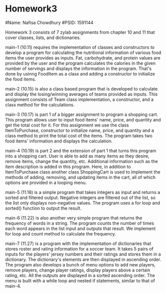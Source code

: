 # Homework3
#Name: Nafisa Chowdhury
#PSID: 1591144

Homework 3 consists of 7 zylab assignments from chapter 10 and 11 that cover classes, lists, and dictionaries. 

main-1 (10.11) requires the implementation of classes and constructors to develop a program for calculating the nutritional information of various food items the user provides as inputs. Fat, carbohydrate, and protein values are provided by the user and the program calculates the calories in the given number of servings and displays the information in the program. That's done by usinng FoodItem as a class and adding a constructor to initialize the food items. 

main-2 (10.15) is also a class based program that is developed to calculate and display the losing/winning averages of teams provided as inputs. This assignment consists of Team class implementation, a constructor, and a class method for the calculations.

main-3 (10.17) is part 1 of a bigger assignment to program a shopping cart. This program allows user to input food items' name, price, and quantity and get the total cost for it. For this assignment we use the class ItemToPurchase, constructor to initialize name, price, and quantity and a class method to print the total cost of the items. The program takes two food items' information and displays the calculation.

main-4 (10.19) is part 2 and the extension of part 1 that turns this program into a shopping cart. User is able to add as many items as they desire, remove items, change the quantity, etc. Additional information such as the item description is added in this program. Here, in addition to ItemToPurchase class another class ShoppingCart is used to implement the methods of adding, removing, and updating items in the cart, all of which options are provided in a looping menu. 

main-5 (11.18) is a simple program that takes integers as input and returns a sorted and filtered output. Negative integers are filtered out of the list, so the list only displays non-negative values. The program uses a for loop and sorted() function to output the result.

main-6 (11.22) is also another very simple program that returns the frequency of words in a string. The program counts the number of times each word appears in the list input and outputs that result. We implement for loop and count method to calculate the frequency.

main-7 (11.27) is a program with the implementation of dictionaries that stores roster and rating information for a soccer team. It takes 5 pairs of inputs for the players' jersey numbers and their ratings and stores them in a dictionary. The dictionary's elements are then displayed in ascending order. The program also develops a bunch of menu options to add new players, remove players, change player ratings, display players above a certain rating, etc. All the outputs are displayed in a sorted ascending order. The menu is built with a while loop and nested if statements, similar to that of main-4.
